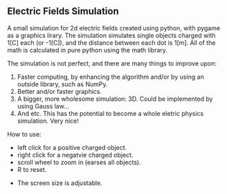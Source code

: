 ## Electric Fields Simulation

A small simulation for 2d electric fields created using python, with pygame as a graphics lirary.
The simulation simulates single objects charged with 1[C] each (or -1[C]), and the distance between each dot is 1[m]. All of the math is calculated in pure python using the math library.

The simulation is not perfect, and there are many things to improve upon:
1. Faster computing, by enhancing the algorithm and/or by using an outside library, such as NumPy.
2. Better and/or faster graphics.
3. A bigger, more wholesome simulation: 3D. Could be implemented by using Gauss law...
4. And etc. This has the potential to become a whole eletric physics simulation. Very nice!


How to use:
- left click for a positive charged object.
- right click for a negatvie charged object.
- scroll wheel to zoom in (earses all objects).
- R to reset.
* The screen size is adjustable.

